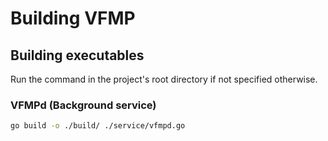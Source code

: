 # Building VFMP
## Building executables
Run the command in the project's root directory if not specified otherwise.

### VFMPd (Background service)
```bash
go build -o ./build/ ./service/vfmpd.go
```